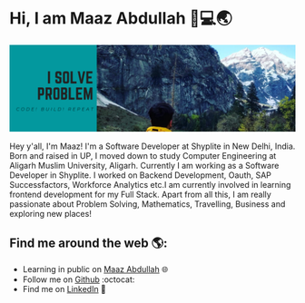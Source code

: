 # Hi, I am Maaz Abdullah 👋💻:earth_asia:

<img src="https://github.com/maaz1996/maaz1996/blob/master/Maaz%20Abdullah.png">

Hey y'all, I'm Maaz! I'm a Software Developer at Shyplite in New Delhi, India. Born and raised in UP, I moved down to study Computer Engineering at Aligarh Muslim University, Aligarh. Currently I am working as a Software Developer in Shyplite. I worked on Backend Development, Oauth, SAP Successfactors, Workforce Analytics etc.I am currently involved in learning frontend development for my Full Stack. Apart from all this, I am really passionate about Problem Solving, Mathematics, Travelling, Business and exploring new places!

## Find me around the web 🌎:

- Learning in public on <a href="https://maazabdullah.netlify.app/">Maaz Abdullah</a> :globe_with_meridians:
- Follow me on <a href="https://github.com/maaz1996">Github</a> :octocat:
- Find me on <a href="https://www.linkedin.com/in/maaz-abdullah/">LinkedIn</a> 💼

